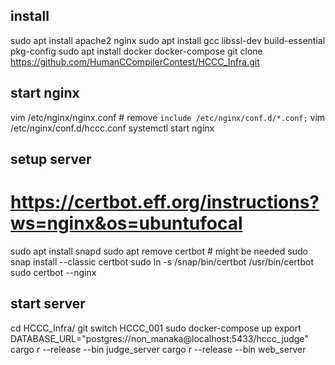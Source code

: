 ## install
sudo apt install apache2 nginx
sudo apt install gcc libssl-dev build-essential pkg-config
sudo apt install docker docker-compose
git clone https://github.com/HumanCCompilerContest/HCCC_Infra.git

## start nginx
vim /etc/nginx/nginx.conf # remove `include /etc/nginx/conf.d/*.conf;`
vim /etc/nginx/conf.d/hccc.conf
systemctl start nginx

## setup server
# https://certbot.eff.org/instructions?ws=nginx&os=ubuntufocal
sudo apt install snapd
sudo apt remove certbot # might be needed
sudo snap install --classic certbot
sudo ln -s /snap/bin/certbot /usr/bin/certbot
sudo certbot --nginx


## start server
cd HCCC_Infra/
git switch HCCC_001
sudo docker-compose up
export DATABASE_URL="postgres://non_manaka@localhost:5433/hccc_judge"
cargo r --release --bin judge_server 
cargo r --release --bin web_server
